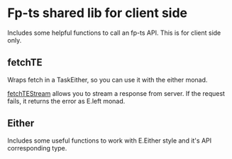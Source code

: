 # Fp-ts shared lib for client side

Includes some helpful functions to call an fp-ts API. This is for client side only.

## fetchTE

Wraps fetch in a TaskEither, so you can use it with the either monad.

[fetchTEStream](./src/fetch/fetchTE.ts) allows you to stream a response from server. If the request fails, it returns the error as E.left monad.

## Either

Includes some useful functions to work with E.Either style and it's API corresponding type.
